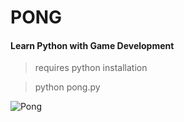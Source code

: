 # PONG

#### Learn Python with Game Development
 
> requires python installation
 
> python pong.py 

 ![Pong](https://ibb.co/VHthVBX)